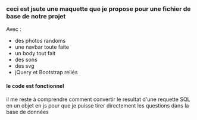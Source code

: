 ### ceci est jsute une maquette que je propose pour une fichier de base de notre projet 

Avec : 
* des photos randoms
* une navbar toute faite
* un body tout fait
* des sons
* des svg
* jQuery et Bootstrap reliés

#### le code est fonctionnel 
il me reste à comprendre comment convertir le resultat d'une requette SQL en un objet en js pour que je puisse tirer directement les questions dans la base de données  

